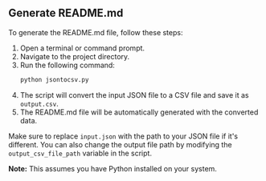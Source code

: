 ## Generate README.md

To generate the README.md file, follow these steps:

1. Open a terminal or command prompt.
2. Navigate to the project directory.
3. Run the following command:
   ```bash
   python jsontocsv.py
   ```
4. The script will convert the input JSON file to a CSV file and save it as `output.csv`.
5. The README.md file will be automatically generated with the converted data.

Make sure to replace `input.json` with the path to your JSON file if it's different.
You can also change the output file path by modifying the `output_csv_file_path` variable in the script.

**Note:** This assumes you have Python installed on your system.
